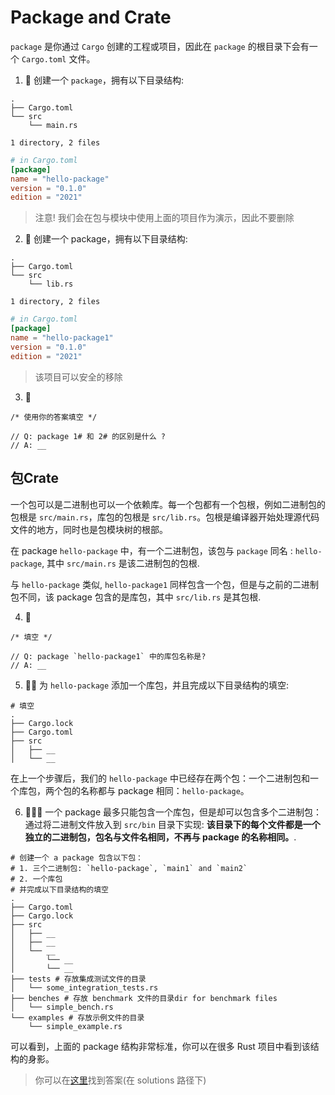 # Package and Crate
`package` 是你通过 `Cargo` 创建的工程或项目，因此在 `package` 的根目录下会有一个 `Cargo.toml` 文件。

1. 🌟 创建一个 `package`，拥有以下目录结构:
```shell
.
├── Cargo.toml
└── src
    └── main.rs

1 directory, 2 files
```

```toml
# in Cargo.toml
[package]
name = "hello-package"
version = "0.1.0"
edition = "2021"
```

> 注意! 我们会在包与模块中使用上面的项目作为演示，因此不要删除

2. 🌟 创建一个 package，拥有以下目录结构:
```shell
.
├── Cargo.toml
└── src
    └── lib.rs

1 directory, 2 files
```

```toml
# in Cargo.toml
[package]
name = "hello-package1"
version = "0.1.0"
edition = "2021"
```

> 该项目可以安全的移除

3. 🌟 
```rust,editable
/* 使用你的答案填空 */

// Q: package 1# 和 2# 的区别是什么 ?
// A: __
```


## 包Crate
一个包可以是二进制也可以一个依赖库。每一个包都有一个包根，例如二进制包的包根是 `src/main.rs`，库包的包根是 `src/lib.rs`。包根是编译器开始处理源代码文件的地方，同时也是包模块树的根部。 

在 package `hello-package` 中，有一个二进制包，该包与 `package` 同名 : `hello-package`,  其中 `src/main.rs` 是该二进制包的包根.

与 `hello-package` 类似, `hello-package1` 同样包含一个包，但是与之前的二进制包不同，该 package 包含的是库包，其中 `src/lib.rs` 是其包根.

4. 🌟
```rust,editable
/* 填空 */

// Q: package `hello-package1` 中的库包名称是?
// A: __
```


5. 🌟🌟 为 `hello-package` 添加一个库包，并且完成以下目录结构的填空:
```shell,editable
# 填空
.
├── Cargo.lock
├── Cargo.toml
├── src
│   ├── __
│   └── __
```

在上一个步骤后，我们的 `hello-package` 中已经存在两个包：一个二进制包和一个库包，两个包的名称都与 package 相同：`hello-package`。



6. 🌟🌟🌟 一个 package 最多只能包含一个库包，但是却可以包含多个二进制包：通过将二进制文件放入到 `src/bin` 目录下实现: **该目录下的每个文件都是一个独立的二进制包，包名与文件名相同，不再与 package 的名称相同。**.

```shell,editable
# 创建一个 a package 包含以下包： 
# 1. 三个二进制包: `hello-package`, `main1` and `main2`
# 2. 一个库包
# 并完成以下目录结构的填空
.
├── Cargo.toml
├── Cargo.lock
├── src
│   ├── __
│   ├── __
│   └── __
│       └── __
│       └── __
├── tests # 存放集成测试文件的目录
│   └── some_integration_tests.rs
├── benches # 存放 benchmark 文件的目录dir for benchmark files
│   └── simple_bench.rs
└── examples # 存放示例文件的目录
    └── simple_example.rs
```

可以看到，上面的 package 结构非常标准，你可以在很多 Rust 项目中看到该结构的身影。


> 你可以在[这里](https://github.com/sunface/rust-by-practice/blob/master/solutions/crate-module/crate.md)找到答案(在 solutions 路径下) 
